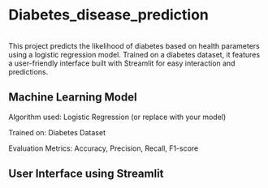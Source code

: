 # Diabetes_disease_prediction
<br>
This project predicts the likelihood of diabetes based on health parameters using a logistic regression model.
Trained on a diabetes dataset, it features a user-friendly interface built with Streamlit for easy interaction and predictions.

## Machine Learning Model
Algorithm used: Logistic Regression (or replace with your model)

Trained on: Diabetes Dataset

Evaluation Metrics: Accuracy, Precision, Recall, F1-score

## User Interface using Streamlit

